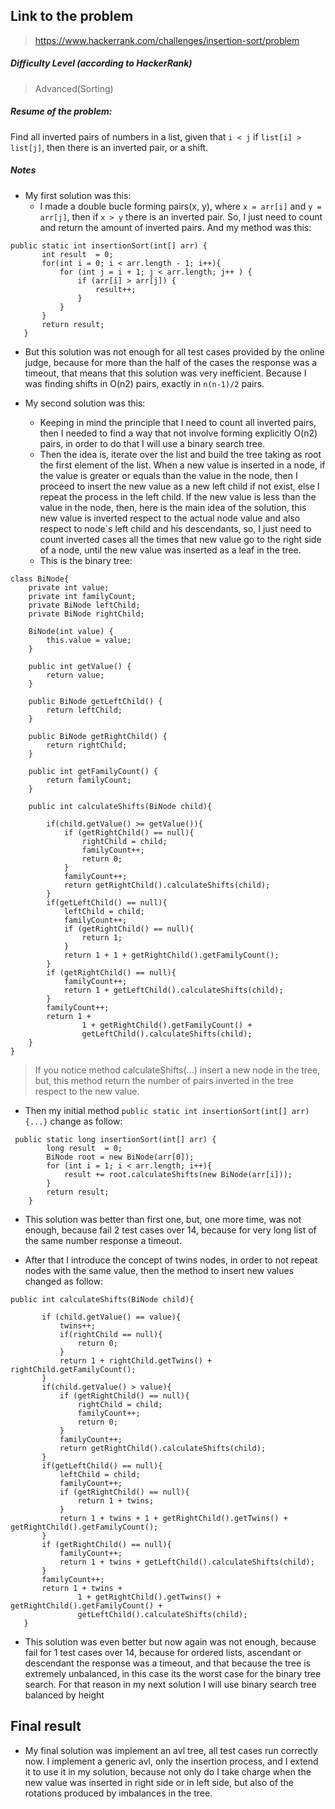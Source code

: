  ## Link to the problem
 
 > https://www.hackerrank.com/challenges/insertion-sort/problem
 
 ##### Difficulty Level (according to HackerRank)
 
 > Advanced(Sorting)
 
 ##### Resume of the problem:
 Find all inverted pairs of numbers in a list, given that `i < j` if `list[i] > list[j]`,
 then there is an inverted pair, or a shift.
 
 ##### Notes
 - My first solution was this:
   * I made a double bucle forming pairs(x, y), where `x = arr[i]` and `y = arr[j]`,
 then if `x > y` there is an inverted pair. So, I just need to count and return the 
 amount of inverted pairs. And my method was this: 
 ```
 public static int insertionSort(int[] arr) {    
        int result  = 0;
        for(int i = 0; i < arr.length - 1; i++){
            for (int j = i + 1; j < arr.length; j++ ) {
                if (arr[i] > arr[j]) {
                    result++;
                }
            }
        }
        return result;
    }
 ```

 
   - But this solution was not enough for all test cases provided by the online judge,
     because for more than the half of the cases the response was a timeout, that means 
     that this solution was very inefficient. Because I was finding shifts in O(n2) pairs,
     exactly in `n(n-1)/2` pairs.
 
-  My second solution was this:
   * Keeping in mind the principle that I need to count all inverted pairs, then
 I needed to find a way that not involve forming explicitly O(n2) pairs, in 
 order to do that I will use a binary search tree.
   * Then the idea is, iterate over the list and build the tree taking as root
the first element of the list. When a new value is inserted in a node, if the
value is greater or equals than the value in the node, then I proceed to insert
the new value as a new left child if not exist, else I repeat the process in the 
left child. If the new value is less than the value in the node, then, here is the
main idea of the solution, this new value is inverted respect to the actual node
value and also respect to node´s left child and his descendants, so, I just need
to count inverted cases all the times that new value go to the right side of a 
node, until the new value was inserted as a leaf in the tree.
   * This is the binary tree: 
```
class BiNode{
    private int value;
    private int familyCount;
    private BiNode leftChild;
    private BiNode rightChild;

    BiNode(int value) {
        this.value = value;
    }

    public int getValue() {
        return value;
    }

    public BiNode getLeftChild() {
        return leftChild;
    }

    public BiNode getRightChild() {
        return rightChild;
    }

    public int getFamilyCount() {
        return familyCount;
    }

    public int calculateShifts(BiNode child){

        if(child.getValue() >= getValue()){
            if (getRightChild() == null){
                rightChild = child;
                familyCount++;
                return 0;
            }
            familyCount++;
            return getRightChild().calculateShifts(child);
        }
        if(getLeftChild() == null){
            leftChild = child;
            familyCount++;
            if (getRightChild() == null){
                return 1;
            }
            return 1 + 1 + getRightChild().getFamilyCount();
        }
        if (getRightChild() == null){
            familyCount++;
            return 1 + getLeftChild().calculateShifts(child);
        }
        familyCount++;
        return 1 +
                1 + getRightChild().getFamilyCount() +
                getLeftChild().calculateShifts(child);
    }
}
```
 > If you notice method calculateShifts(...) insert a new node in the tree, but,
 this method return the number of pairs inverted in the tree respect to the new
 value.
 
 
* Then my initial method `public static int insertionSort(int[] arr){...}`
 change as follow:
 ```
  public static long insertionSort(int[] arr) {
         long result  = 0;
         BiNode root = new BiNode(arr[0]);
         for (int i = 1; i < arr.length; i++){
             result += root.calculateShifts(new BiNode(arr[i]));
         }
         return result;
     }
 ```
 
 * This solution was better than first one, but, one more time, was not enough, 
 because fail 2 test cases over 14, because for very long list of the same number
 response a timeout.
 
 * After that I introduce the concept of twins nodes, in order to not repeat
 nodes with the same value, then the method to insert new values changed as 
 follow:
 ```
public int calculateShifts(BiNode child){

        if (child.getValue() == value){
            twins++;
            if(rightChild == null){
                return 0;
            }
            return 1 + rightChild.getTwins() + rightChild.getFamilyCount();
        }
        if(child.getValue() > value){
            if (getRightChild() == null){
                rightChild = child;
                familyCount++;
                return 0;
            }
            familyCount++;
            return getRightChild().calculateShifts(child);
        }
        if(getLeftChild() == null){
            leftChild = child;
            familyCount++;
            if (getRightChild() == null){
                return 1 + twins;
            }
            return 1 + twins + 1 + getRightChild().getTwins() + getRightChild().getFamilyCount();
        }
        if (getRightChild() == null){
            familyCount++;
            return 1 + twins + getLeftChild().calculateShifts(child);
        }
        familyCount++;
        return 1 + twins +
                1 + getRightChild().getTwins() + getRightChild().getFamilyCount() +
                getLeftChild().calculateShifts(child);
    }
```

   * This solution was even better but now again was not enough, 
because fail for 1 test cases over 14, because for ordered lists, 
ascendant or descendant the response was  a timeout, and that 
because the tree is extremely unbalanced, in this case its the 
worst case for the binary tree search. For that reason in my next
solution I will use binary search tree balanced by height


## Final result

* My final solution was implement an avl tree, all test cases run correctly now.
I implement a generic avl, only the insertion process, and I extend it to use
it in my solution, because not only do I take charge when the new value was 
inserted in right side or in left side, but also of the rotations produced by
imbalances in the tree.